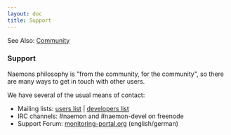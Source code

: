 ```yaml
---
layout: doc
title: Support
---
```


<span class="glyphicon glyphicon-arrow-right"></span> See Also: <a href="/community">Community</a>

### Support

Naemons philosophy is "from the community, for the community", so there are many
ways to get in touch with other users.

We have several of the usual means of contact:

 * Mailing lists: [users list](https://www.monitoring-lists.org/list/listinfo/naemon-users/) | [developers list](https://www.monitoring-lists.org/list/listinfo/naemon-dev/)
 * IRC channels: #naemon and #naemon-devel on freenode
 * Support Forum: [monitoring-portal.org](http://monitoring-portal.org/wbb/index.php?page=Board&boardID=111) (english/german)
